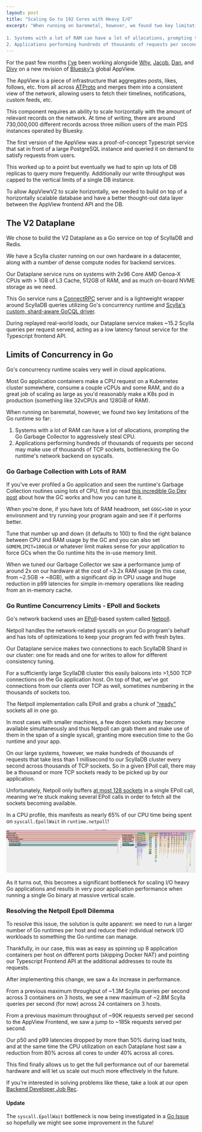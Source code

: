 ```yaml
---
layout: post
title: "Scaling Go to 192 Cores with Heavy I/O"
excerpt: "When running on baremetal, however, we found two key limitations of the Go runtime so far:

1. Systems with a lot of RAM can have a lot of allocations, prompting the Go Garbage Collector to aggressively steal CPU.
2. Applications performing hundreds of thousands of requests per second may make use of thousands of TCP sockets, bottlenecking the Go runtime's network backend on syscalls."
---
```


For the past few months [I've](https://bsky.app/profile/jaz.bsky.social) been working alongside [Why](https://bsky.app/profile/why.bsky.team), [Jacob](https://bsky.app/profile/jacob.gold), [Dan](https://bsky.app/profile/dholms.xyz), and [Divy](https://bsky.app/profile/divy.zone) on a new revision of [Bluesky's](https://bsky.app) global AppView.

The AppView is a piece of infrastructure that aggregates posts, likes, follows, etc. from all across [ATProto](https://atproto.com/) and merges them into a consistent view of the network, allowing users to fetch their timelines, notifications, custom feeds, etc.

This component requires an ability to scale horizontally with the amount of relevant records on the network. At time of writing, there are around 730,000,000 different records across three million users of the main PDS instances operated by Bluesky.

The first version of the AppView was a proof-of-concept Typescript service that sat in front of a large PostgreSQL instance and queried it on demand to satisfy requests from users.

This worked up to a point but eventually we had to spin up lots of DB replicas to query more frequently. Additionally our write throughput was capped to the vertical limits of a single DB instance.

To allow AppViewV2 to scale horizontally, we needed to build on top of a horizontally scalable database and have a better thought-out data layer between the AppView frontend API and the DB.

## The V2 Dataplane

We chose to build the V2 Dataplane as a Go service on top of ScyllaDB and Redis.

We have a Scylla cluster running on our own hardware in a datacenter, along with a number of dense compute nodes for backend services.

Our Dataplane service runs on systems with 2x96 Core AMD Genoa-X CPUs with > 1GB of L3 Cache, 512GB of RAM, and as much on-board NVME storage as we need.

This Go service runs a [ConnectRPC](https://connectrpc.com/docs/introduction) server and is a lightweight wrapper around ScyllaDB queries utilizing Go's concurrency runtime and [Scylla's custom, shard-aware GoCQL driver](https://github.com/scylladb/gocql).

During replayed real-world loads, our Dataplane service makes ~15.2 Scylla queries per request served, acting as a low latency fanout service for the Typescript frontend API.

## Limits of Concurrency in Go

Go's concurrency runtime scales very well in cloud applications.

Most Go application containers make a CPU request on a Kubernetes cluster somewhere, consume a couple vCPUs and some RAM, and do a great job of scaling as large as you'd reasonably make a K8s pod in production (something like 32vCPUs and 128GiB of RAM).

When running on baremetal, however, we found two key limitations of the Go runtime so far:

1. Systems with a lot of RAM can have a lot of allocations, prompting the Go Garbage Collector to aggressively steal CPU.
2. Applications performing hundreds of thousands of requests per second may make use of thousands of TCP sockets, bottlenecking the Go runtime's network backend on syscalls.

### Go Garbage Collection with Lots of RAM

If you've ever profiled a Go application and seen the runtime's Garbage Collection routines using lots of CPU, first go read [this incredible Go Dev post](https://go.dev/doc/gc-guide) about how the GC works and how you can tune it.

When you're done, if you have lots of RAM headroom, set `GOGC=500` in your environment and try running your program again and see if it performs better.

Tune that number up and down (it defaults to 100) to find the right balance between CPU and RAM usage by the GC and you can also set `GOMEMLIMIT=100GiB` or whatever limit makes sense for your application to force GCs when the Go runtime hits the in-use memory limit.

When we tuned our Garbage Collector we saw a performance jump of around 2x on our hardware at the cost of ~3.2x RAM usage (in this case, from ~2.5GB -> ~8GB), with a significant dip in CPU usage and huge reduction in p99 latencies for simple in-memory operations like reading from an in-memory cache.

### Go Runtime Concurrency Limits - EPoll and Sockets

Go's network backend uses an [EPoll](https://en.wikipedia.org/wiki/Epoll)-based system called [Netpoll](https://go.dev/src/runtime/netpoll.go).

Netpoll handles the network-related syscalls on your Go program's behalf and has lots of optimizations to keep your program fed with fresh bytes.

Our Dataplane service makes two connections to each ScyllaDB Shard in our cluster: one for reads and one for writes to allow for different consistency tuning.

For a sufficiently large ScyllaDB cluster this easily baloons into >1,500 TCP connections on the Go application host. On top of that, we've got connections from our clients over TCP as well, sometimes numbering in the thousands of sockets too.

The Netpoll implementation calls EPoll and grabs a chunk of ["ready"](https://man7.org/linux/man-pages/man7/epoll.7.html#:~:text=The%20ready%20list,those%20file%20descriptors.) sockets all in one go.

In most cases with smaller machines, a few dozen sockets may become available simultaneously and thus Netpoll can grab them and make use of them in the span of a single syscall, granting more execution time to the Go runtime and your app.

On our large systems, however, we make hundreds of thousands of requests that take less than 1 millisecond to our ScyllaDB cluster every second across thousands of TCP sockets. So in a given EPoll call, there may be a thousand or more TCP sockets ready to be picked up by our application.

Unfortunately, Netpoll only buffers [at most 128 sockets](https://github.com/golang/go/blob/e9b3ff15f40d6b258217b3467c662f816b078477/src/runtime/netpoll_epoll.go#L116) in a single EPoll call, meaning we're stuck making several EPoll calls in order to fetch all the sockets becoming available.

In a CPU profile, this manifests as nearly 65% of our CPU time being spent on `syscall.EpollWait` in `runtime.netpoll`!

![CPU profile showing >65% CPU usage in EPollWait](/public/images/2024-01-10/epoll.png)

As it turns out, this becomes a significant bottleneck for scaling I/O heavy Go applications and results in very poor application performance when running a single Go binary at massive vertical scale.

### Resolving the Netpoll Epoll Dilemma

To resolve this issue, the solution is quite apparent: we need to run a larger number of Go runtimes per host and reduce their individual network I/O workloads to something the Go runtime can manage.

Thankfully, in our case, this was as easy as spinning up 8 application containers per host on different ports (skipping Docker NAT) and pointing our Typescript Frontend API at the additional addresses to route its requests.

After implementing this change, we saw a 4x increase in performance.

From a previous maximum throughput of ~1.3M Scylla queries per second across 3 containers on 3 hosts, we see a new maximum of ~2.8M Scylla queries per second (for now) across 24 containers on 3 hosts.

From a previous maximum throughput of ~90K requests served per second to the AppView Frontend, we saw a jump to ~185k requests served per second.

Our p50 and p99 latencies dropped by more than 50% during load tests, and at the same time the CPU utilization on each Dataplane host saw a reduction from 80% across all cores to under 40% across all cores.

This find finally allows us to get the full performance out of our baremetal hardware and will let us scale out much more effectively in the future.

If you're interested in solving problems like these, take a look at our open [Backend Developer Job Rec](https://blueskyweb.xyz/join/backend-developer).

#### Update

The `syscall.EpollWait` bottleneck is now being investigated in a [Go Issue](https://github.com/golang/go/issues/65064) so hopefully we might see some improvement in the future!

